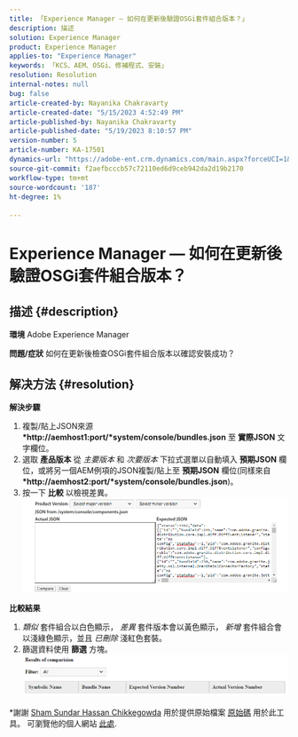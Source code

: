 ```yaml
---
title: 「Experience Manager — 如何在更新後驗證OSGi套件組合版本？」
description: 描述
solution: Experience Manager
product: Experience Manager
applies-to: "Experience Manager"
keywords: 「KCS、AEM、OSGi、修補程式、安裝」
resolution: Resolution
internal-notes: null
bug: false
article-created-by: Nayanika Chakravarty
article-created-date: "5/15/2023 4:52:49 PM"
article-published-by: Nayanika Chakravarty
article-published-date: "5/19/2023 8:10:57 PM"
version-number: 5
article-number: KA-17501
dynamics-url: "https://adobe-ent.crm.dynamics.com/main.aspx?forceUCI=1&pagetype=entityrecord&etn=knowledgearticle&id=99e8afe9-40f3-ed11-8848-6045bd006149"
source-git-commit: f2aefbcccb57c72110ed6d9ceb942da2d19b2170
workflow-type: tm+mt
source-wordcount: '187'
ht-degree: 1%

---
```


# Experience Manager — 如何在更新後驗證OSGi套件組合版本？

## 描述 {#description}

<b>環境</b>
Adobe Experience Manager


<b>問題/症狀</b>
如何在更新後檢查OSGi套件組合版本以確認安裝成功？


## 解决方法 {#resolution}

<b>解決步驟</b>
1. 複製/貼上JSON來源 <b>*http://aemhost1:port/*system/console/bundles.json</b> 至 <b>實際JSON</b> 文字欄位。
2. 選取 <b>產品版本</b> 從 *主要版本* 和 *次要版本* 下拉式選單以自動填入 <b>預期JSON</b> 欄位，或將另一個AEM例項的JSON複製/貼上至 <b>預期JSON</b> 欄位(同樣來自 <b>*http://aemhost2:port/*system/console/bundles.json</b>)。
3. 按一下 <b>比較</b> 以檢視差異。\
   ![](assets/293f65c9-7cf6-ed11-8848-6045bd006a22.png)


<b>比較結果</b>

1. *類似* 套件組合以白色顯示， *差異* 套件版本會以黃色顯示， *新增* 套件組合會以淺綠色顯示，並且 *已刪除* 淺紅色套裝。
2. 篩選資料使用 <b>篩選</b> 方塊。\
   ![](assets/2b3e87e1-7cf6-ed11-8848-6045bd006a22.png)


\*謝謝 [Sham Sundar Hassan Chikkegowda](https://www.linkedin.com/in/sham-sundar-hassan-chikkegowda-6b03a517) 用於提供原始檔案 [原始碼](https://github.com/Schikkeg/schikkeg.github.io/blob/master/tools/coi.html) 用於此工具。 可瀏覽他的個人網站 [此處](https://www.aemstuff.com/).
